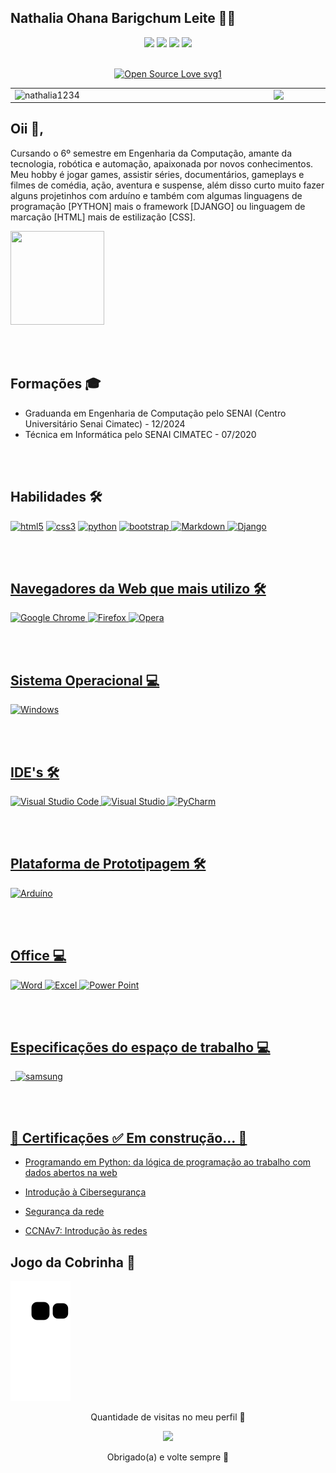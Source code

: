 

**Nathalia Ohana Barigchum Leite :woman_technologist:**
-
<div align="center">
<a href="mailto:nathe557@gmail.com"><img src="https://img.shields.io/badge/Gmail-D14836?style=for-the-badge&logo=gmail&logoColor=white" target="_blank"></a>
<a href="https://www.linkedin.com/in/nath%C3%A1lia-ohana-867524134/" target="_blank"><img src="https://img.shields.io/badge/LinkedIn-0077B5?style=for-the-badge&logo=linkedin&logoColor=white" target="_blank"></a>
<a href="https://www.instagram.com/nathalialeitee24/" target="_blank"><img src="https://img.shields.io/badge/Instagram-E4405F?style=for-the-badge&logo=instagram&logoColor=white" target="_blank"></a>
<a href="https://discord.com/channels/@me" target="_blank"><img src="https://img.shields.io/badge/Discord-7289DA?style=for-the-badge&logo=discord&logoColor=white" target="_blank"></a>
	
</div>	

<br>

<div align="center">
	
[![Open Source Love svg1](https://badges.frapsoft.com/os/v1/open-source.svg?v=103)](https://github.com/ellerbrock/open-source-badges/)

</div>	


<table> 	<tbody><tr>	 	<td><a target="_blank" rel="noopener noreferrer" href="https://github.com/Nathalia1234/github-readme-stats"> <img width="400px" align="left" src="https://github-readme-stats.vercel.app/api?username=nathalia1234&repo=github-stats&hide=stars,issues&show_icons=true&locale=&theme=vue-dark" alt="nathalia1234"/> </a></td>	 <td><a target="_blank" rel="noopener noreferrer" href="https://github.com/Nathalia1234/convoychat"> <img width="495px" align="left" src="https://github-readme-stats.vercel.app/api/top-langs/?username=nathalia1234&repo=convoychat&layout=compact&theme=vue-dark" style="max-width:100%;"/> </a></td></tr>   	 </tbody></table>


Oii 👋, 
-
Cursando o 6º semestre em Engenharia da Computação,  amante da tecnologia, robótica e automação, apaixonada por novos conhecimentos. Meu hobby é jogar games, assistir séries, documentários, gameplays e filmes de comédia, ação, aventura e suspense, além disso curto muito fazer alguns projetinhos com arduíno e também com algumas linguagens de programação [PYTHON] mais o framework [DJANGO] ou linguagem de marcação [HTML] mais de estilização [CSS]. 


	
<img src="https://user-images.githubusercontent.com/37275221/128928867-cb43917b-baef-417d-a832-53f08f1aa0d1.gif" width="150px" height="150px">

<br><br/>

Formações 🎓
-
 - Graduanda em Engenharia de Computação pelo SENAI (Centro Universitário Senai Cimatec) - 12/2024
 - Técnica em Informática pelo SENAI CIMATEC - 07/2020
 
 <br><br/>
 
Habilidades 🛠
-
<a href="https://www.w3.org/html/" target="_blank"> 
<img src="https://img.shields.io/badge/HTML5-E34F26?style=for-the-badge&logo=html5&logoColor=white" alt="html5"/></a>  <a href="https://www.w3schools.com/css/" target="_blank"> 
<img src="https://img.shields.io/badge/CSS3-1572B6?style=for-the-badge&logo=css3&logoColor=white" alt="css3"/></a> <a href="https://www.python.org" target="_blank">
<img src="https://img.shields.io/badge/Python-14354C?style=for-the-badge&logo=python&logoColor=white" alt="python"/></a> <a href="https://www.w3schools.com/cs/" target="_blank">
<a href="https://getbootstrap.com/" target="_blank">
<img src="https://img.shields.io/badge/Bootstrap-563D7C?style=for-the-badge&logo=bootstrap&logoColor=white" alt="bootstrap"/></a><a href="https://getbootstrap.com/" target="_blank">
<a href="https://www.markdownguide.org/getting-started/" target="_blank">
<img src="https://img.shields.io/badge/Markdown-000000?style=for-the-badge&logo=markdown&logoColor=white" alt="Markdown"/></a><a href="https://www.markdownguide.org/getting-started/" target="_blank"> 
<img src="https://img.shields.io/badge/django-%23092E20.svg?style=for-the-badge&logo=django&logoColor=white" alt="Django"/></a><a href="https://www.djangoproject.com" target="_blank"> 


<br><br/>
	
Navegadores da Web que mais utilizo  🛠	
-
<a href="https://www.google.com/intl/pt-BR/chrome/" target="_blank">	
<img src="https://img.shields.io/badge/Google_chrome-4285F4?style=for-the-badge&logo=Google-chrome&logoColor=white" alt="Google Chrome"/></a><a href="https://www.google.com/intl/pt-BR/chrome/" target="_blank">
<a href="https://www.mozilla.org/pt-BR/firefox/new/" target="_blank">
<img src="https://img.shields.io/badge/Firefox_Browser-FF7139?style=for-the-badge&logo=Firefox-Browser&logoColor=white" alt="Firefox"/></a><a href="https://www.mozilla.org/pt-BR/firefox/new/" target="_blank">
<img src="https://img.shields.io/badge/Opera-FF1B2D?style=for-the-badge&logo=Opera&logoColor=white" alt="Opera"/></a><a href="https://www.opera.com/pt-br" target="_blank">
	
<br><br/>
	
Sistema Operacional 💻 
-
<a href="https://www.microsoft.com/pt-br/software-download/windows10" target="_blank">	
<img src="https://img.shields.io/badge/Windows-0078D6?style=for-the-badge&logo=windows&logoColor=white" alt="Windows"/></a><a href="https://www.microsoft.com/pt-br/software-download/windows10" target="_blank">	
	
<br><br/>
	
IDE's 🛠
-
<a href="https://code.visualstudio.com/" target="_blank">
<img src="https://img.shields.io/badge/Visual_Studio_Code-0078D4?style=for-the-badge&logo=visual%20studio%20code&logoColor=white" alt="Visual Studio Code"/></a><a href="https://code.visualstudio.com/" target="_blank">
<a href="https://visualstudio.microsoft.com/pt-br/downloads/" target="_blank">
<img src="https://img.shields.io/badge/Visual_Studio-5C2D91?style=for-the-badge&logo=visual%20studio&logoColor=white" alt="Visual Studio"/></a><a href="https://visualstudio.microsoft.com/pt-br/downloads/" target="_blank">
<a href="https://www.jetbrains.com/pt-br/pycharm/download/#section=windows" target="_blank">
<img src="https://img.shields.io/badge/pycharm-143?style=for-the-badge&logo=pycharm&logoColor=black&color=black&labelColor=green" alt="PyCharm"/></a><a href="https://www.jetbrains.com/pt-br/pycharm/download/#section=windows" target="_blank">
	
<br><br/>	
	
Plataforma de Prototipagem 🛠
-
<a href="https://www.arduino.cc/en/software" target="_blank">
<img src="https://img.shields.io/badge/Arduino-00979D?style=for-the-badge&logo=Arduino&logoColor=white" alt="Arduíno"/></a><a href="https://www.arduino.cc/en/software" target="_blank">

<br><br/>	
	
Office 💻
-
<a href="https://www.microsoft.com/pt-br/microsoft-365/word" target="_blank">
<img src="https://img.shields.io/badge/Microsoft_Word-2B579A?style=for-the-badge&logo=microsoft-word&logoColor=white" alt="Word"/></a><a href="https://www.microsoft.com/pt-br/microsoft-365/word" target="_blank">
<a href="https://www.microsoft.com/pt-br/microsoft-365/excel" target="_blank">
<img src="https://img.shields.io/badge/Microsoft_Excel-217346?style=for-the-badge&logo=microsoft-excel&logoColor=white" alt="Excel"/></a><a href="https://www.microsoft.com/pt-br/microsoft-365/excel" target="_blank">
<a href="https://www.microsoft.com/pt-br/microsoft-365/powerpoint" target="_blank">
<img src="https://img.shields.io/badge/Microsoft_PowerPoint-B7472A?style=for-the-badge&logo=microsoft-powerpoint&logoColor=white" alt="Power Point"/></a><a href="https://www.microsoft.com/pt-br/microsoft-365/powerpoint" target="_blank">

	
<br><br/>		
	
Especificações do espaço de trabalho 💻
-
<a href="https://www.nvidia.com/pt-br/drivers/nvidia-geforce-mx110/" target="_blank">
<img src="https://img.shields.io/badge/NVIDIA-GeForce MX110-76B900?style=for-the-badge&logo=nvidia&logoColor=white" alt=""/></a><a href="https://www.nvidia.com/pt-br/drivers/nvidia-geforce-mx110/" target="_blank">
<a href="https://www.intel.com.br/content/www/br/pt/products/sku/122589/intel-core-i78550u-processor-8m-cache-up-to-4-00-ghz/specifications.html" target="_blank">
<img src="https://img.shields.io/badge/Intel-Core_i7_8550U-0071C5?style=for-the-badge&logo=intel&logoColor=white" alt=""/></a><a href="https://www.intel.com.br/content/www/br/pt/products/sku/122589/intel-core-i78550u-processor-8m-cache-up-to-4-00-ghz/specifications.html" target="_blank">
	
<a href="" target="_blank">
<img src="https://img.shields.io/badge/samsung-laptop-0071C5?style=for-the-badge&logo=samsung&logoColor=white" alt="samsung"/></a><a href="http://www.w3.org/2000/svg" target="_blank">
	
    
     
<br><br/>	
	
	

 🚧 Certificações ✅  Em construção... 🚧
 -

 - <a href="https://drive.google.com/file/d/1iVti7HJA9jTULX6xXUpo1zeg2r2vzXTu/view?usp=sharing" rel="nofollow">Programando em Python: da lógica de programação ao trabalho com dados abertos na web </a>
	
 - <a href="https://drive.google.com/file/d/1C49i2JV22L_npnnSjV5la_nSu_10zOXw/view?usp=sharing" rel="nofollow">Introdução à Cibersegurança </a>

- <a href="https://drive.google.com/file/d/1mzbDU4WN83YqyIBK8zMbt9RqyTkHxqCU/view?usp=sharing" rel="nofollow">Segurança da rede <a/>

- <a href="https://drive.google.com/file/d/1aNats3Zeyp7vbArmEsTfyr7YIgX1i6sL/view?usp=sharing" rel="nofollow">CCNAv7: Introdução às redes </a>
	
		
Jogo da Cobrinha 🐍
-
	
![Snake animation](https://github.com/Nathalia1234/Nathalia1234/blob/output/github-contribution-grid-snake.svg)

	
<p align="center"> Quantidade de visitas no meu perfil 👀 </p>
<p align="center">   <img alingn="center" src="https://profile-counter.glitch.me/Nathalia1234/count.svg" /></p>
<p align="center"> Obrigado(a) e volte sempre 👋 </p>
	

